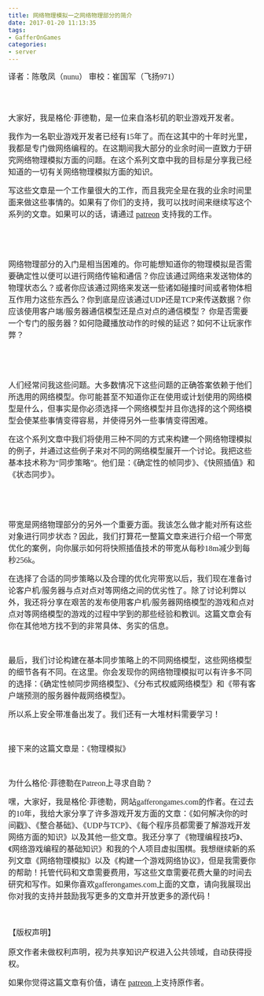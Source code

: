 ```yaml
---
title: 网络物理模拟一之网络物理部分的简介
date: 2017-01-20 11:13:35
tags:
- GafferOnGames
categories:
- server
---
```



<div class="WordSection1"><p class="MsoNormal" align="left" style="line-height: 21pt;"><span style="font-family:微软雅黑;"><span style="font-size: 12pt; color: rgb(34, 34, 34);">译者：陈敬凤（<span>nunu</span>）<span>   </span></span><span style="font-size: 12pt; color: rgb(34, 34, 34);"> </span><span style="font-size: 12pt; color: rgb(34, 34, 34);">审校：崔国军（飞扬<span>971</span>）</span></span></p><p class="MsoNormal" align="left" style="line-height: 21pt;"><span style="font-size: 12pt; color: rgb(34, 34, 34);"><span style="font-family:微软雅黑;"><br  /></span></span></p><p class="MsoNormal" align="left"><span style="font-size: 12pt; color: rgb(34, 34, 34);"><span style="font-family:微软雅黑;">大家好，我是格伦·菲德勒，是一位来自洛杉矶的职业游戏开发者。</span></span></p><p class="MsoNormal" align="left"><span style="font-size: 12pt; color: rgb(34, 34, 34);"><span style="font-family:微软雅黑;">我作为一名职业游戏开发者已经有<span>15</span>年了。而在这其中的十年时光里，我都是专门做网络编程的。在这期间我大部分的业余时间一直致力于研究网络物理模拟方面的问题。在这个系列文章中我的目标是分享我已经知道的一切有关网络物理模拟方面的知识。</span></span></p><p class="MsoNormal" align="left"><span style="font-size: 12pt; color: rgb(34, 34, 34);"><span style="font-family:微软雅黑;">写这些文章是一个工作量很大的工作，而且我完全是在我的业余时间里面来做这些事情的。如果有了你们的支持，我可以找时间来继续写这个系列的文章。如果可以的话，请通过 <span><a rel='nofollow' href="https://www.patreon.com/gafferongames">patreon</a> </span>支持我的工作。</span></span></p><p class="MsoNormal" align="left"><span style="font-size: 12pt; color: rgb(34, 34, 34);"><span style="font-family:微软雅黑;"><br  /></span></span></p><p class="MsoNormal" align="left"><span style="font-size: 12pt; color: rgb(34, 34, 34);"><span style="font-family:微软雅黑;"><br  /></span></span></p><p class="MsoNormal" align="left"><span style="font-family:微软雅黑;"><span style="font-size: 12pt; color: rgb(34, 34, 34);">网络物理部分的入门是相当困难的</span><span style="font-size: 12pt; color: rgb(34, 34, 34);">。</span><span style="font-size: 12pt; color: rgb(34, 34, 34);">你可能想知道你的物理模拟是否需要确定性以便可以进行网络传输和通信？你应该通过网络来发送物体的物理状态么？或者你应该通过网络来发送一些诸如碰撞时间或者物体相互作用力这些东西么？你到底是应该通过<span>UDP</span>还是<span>TCP</span>来传送数据？你应该使用客户端<span>/</span>服务器通信模型还是点对点的通信模型？ 你是否需要一个专门的服务器？如何隐藏播放动作的时候的延迟？如何不让玩家作弊？</span></span></p><p class="MsoNormal" align="left"><span style="font-size: 12pt; color: rgb(34, 34, 34);"><span style="font-family:微软雅黑;"><br  /></span></span></p><p class="MsoNormal" align="left"><span style="font-size: 12pt; color: rgb(34, 34, 34);"><span style="font-family:微软雅黑;"><br  /></span></span></p><p class="MsoNormal" align="left"><span style="font-size: 12pt; color: rgb(34, 34, 34);"><span style="font-family:微软雅黑;">人们经常问我这些问题。大多数情况下这些问题的正确答案依赖于他们所选用的网络模型。你可能甚至不知道你正在使用或计划使用的网络模型是什么，但事实是你必须选择一个网络模型并且你选择的这个网络模型会使某些事情变得容易，并使得另外一些事情变得困难。</span></span></p><p class="MsoNormal" align="left"><span style="font-size: 12pt; color: rgb(34, 34, 34);"><span style="font-family:微软雅黑;">在这个系列文章中我们将使用三种不同的方式来构建一个网络物理模拟的例子，并通过这些例子来对不同的网络模型展开一个讨论。我把这些基本技术称为<span>“</span>同步策略<span>”</span>。他们是：《确定性的帧同步》、《快照插值》和《状态同步》。</span></span></p><p class="MsoNormal" align="left"><span style="font-size: 12pt; color: rgb(34, 34, 34);"><span style="font-family:微软雅黑;"><br  /></span></span></p><p class="MsoNormal" align="left"><span style="font-size: 12pt; color: rgb(34, 34, 34);"><span style="font-family:微软雅黑;"><br  /></span></span></p><p class="MsoNormal" align="left"><span style="font-size: 12pt; color: rgb(34, 34, 34);"><span style="font-family:微软雅黑;">带宽是网络物理部分的另外一个重要方面。我该怎么做才能对所有这些对象进行同步状态？因此，我们打算花一整篇文章来进行介绍一个带宽优化的案例，向你展示如何将快照插值技术的带宽从每秒<span>18m</span>减少到每秒<span>256k</span>。</span></span></p><p class="MsoNormal" align="left"><span style="font-size: 12pt; color: rgb(34, 34, 34);"><span style="font-family:微软雅黑;">在选择了合适的同步策略以及合理的优化完带宽以后，我们现在准备讨论客户机<span>/</span>服务器与点对点对等网络之间的优劣性了。除了讨论利弊以外，我还将分享在艰苦的发布使用客户机<span>/</span>服务器网络模型的游戏和点对点对等网络模型的游戏的过程中学到的那些经验和教训。这篇文章会有你在其他地方找不到的非常具体、务实的信息。</span></span></p><p class="MsoNormal" align="left"><span style="font-size: 12pt; color: rgb(34, 34, 34);"><span style="font-family:微软雅黑;"><br  /></span></span></p><p class="MsoNormal" align="left"><span style="font-size: 12pt; color: rgb(34, 34, 34);"><span style="font-family:微软雅黑;">最后，我们讨论构建在基本同步策略上的不同网络模型，这些网络模型的细节各有不同。在这里。你会发现你的网络物理模拟可以有许多不同的选择：《确定性帧同步网络模型》、《分布式权威网络模型》和《带有客户端预测的服务器仲裁网络模型》。</span></span></p><p class="MsoNormal" align="left"><span style="font-size: 12pt; color: rgb(34, 34, 34);"><span style="font-family:微软雅黑;">所以系上安全带准备出发了。我们还有一大堆材料需要学习！</span></span></p><p class="MsoNormal" align="left"><span style="font-size: 12pt; color: rgb(34, 34, 34);"><span style="font-family:微软雅黑;"><br  /></span></span></p><p class="MsoNormal" align="left"><span style="font-size: 12pt; color: rgb(34, 34, 34);"><span style="font-family:微软雅黑;">接下来的这篇文章是：《物理模拟》</span></span></p><p class="MsoNormal" align="left"><span style="font-size: 12pt; color: rgb(34, 34, 34);"><span style="font-family:微软雅黑;"><br  /></span></span></p><p class="MsoNormal" align="left"><span style="font-size: 12pt; color: rgb(34, 34, 34);"><span style="font-family:微软雅黑;">为什么格伦·菲德勒在<span>Patreon</span>上寻求自助？</span></span></p><p class="MsoNormal" align="left"><span style="font-size: 12pt; color: rgb(34, 34, 34);"><span style="font-family:微软雅黑;">嘿，大家好，我是格伦·菲德勒，网站<span>gafferongames.com</span>的作者。在过去的<span>10</span>年，我给大家分享了许多游戏开发方面的文章：《如何解决你的时间戳》、《整合基础》、《<span>UDP</span>与<span>TCP</span>》、《每个程序员都需要了解游戏开发网络方面的知识》以及其他一些文章。我还分享了《物理编程技巧》、《网络游戏编程的基础知识》和我的个人项目虚拟围棋。我想继续新的系列文章《网络物理模拟》以及《构建一个游戏网络协议》，但是我需要你的帮助！托管代码和文章需要费用，写这些文章需要花费大量的时间去研究和写作。如果你喜欢<span>gafferongames.com</span>上面的文章，请向我展现出你对我的支持并鼓励我写更多的文章并开放更多的源代码！</span></span></p><p class="MsoNormal" align="left" style="line-height: 18pt; background-image: initial; background-attachment: initial; background-size: initial; background-origin: initial; background-clip: initial; background-position: initial; background-repeat: initial;"><span style="font-size: 12pt; color: rgb(34, 34, 34);"><span style="font-family:微软雅黑;"><br  /></span></span></p><p class="MsoNormal" align="left" style="line-height: 18pt; background-image: initial; background-attachment: initial; background-size: initial; background-origin: initial; background-clip: initial; background-position: initial; background-repeat: initial;"><span style="font-size: 12pt; color: rgb(34, 34, 34);"><span style="font-family:微软雅黑;">【版权声明】</span></span></p><p class="MsoNormal"><span style="font-size: 12pt; color: rgb(34, 34, 34);"><span style="font-family:微软雅黑;">原文作者未做权利声明，视为共享知识产权进入公共领域，自动获得授权。</span></span></p><p class="MsoNormal"><span style="font-size: 12pt; color: rgb(34, 34, 34);"><span style="font-family:微软雅黑;">如果你觉得这篇文章有价值，请在 <span><a rel='nofollow' href="https://www.patreon.com/gafferongames">patreon </a></span>上支持原作者。</span></span></p><p class="MsoNormal" align="left"><span style="font-size: 12pt; color: rgb(34, 34, 34);"><span style="font-family:微软雅黑;"> </span></span></p><p class="MsoNormal"><span><span style="font-family:微软雅黑;"> </span></span></p></div>                    </div>
                </div>
